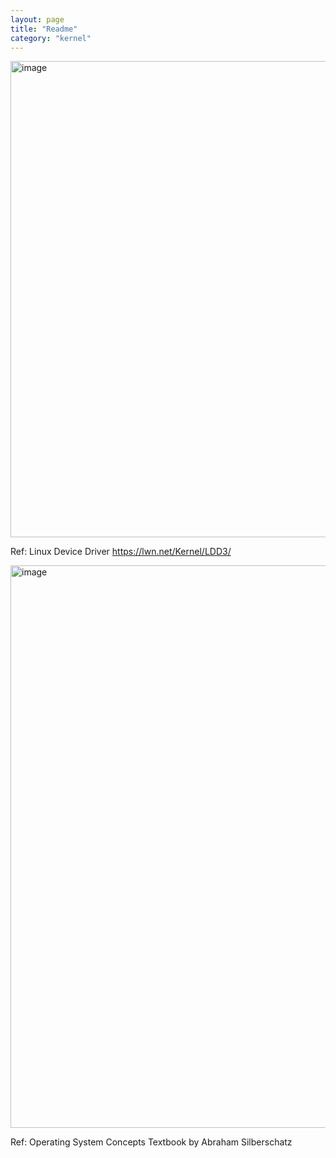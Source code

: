 ```yaml
---
layout: page
title: "Readme"
category: "kernel"
---
```


<img width="762" alt="image" src="https://github.com/user-attachments/assets/38ce8db0-872c-4218-882e-84f8dae437e3" />

Ref: Linux Device Driver https://lwn.net/Kernel/LDD3/


<img width="900" alt="image" src="https://github.com/user-attachments/assets/e43e1258-5f83-4512-9dfa-3819df57f4e6" />

Ref: Operating System Concepts Textbook by Abraham Silberschatz
